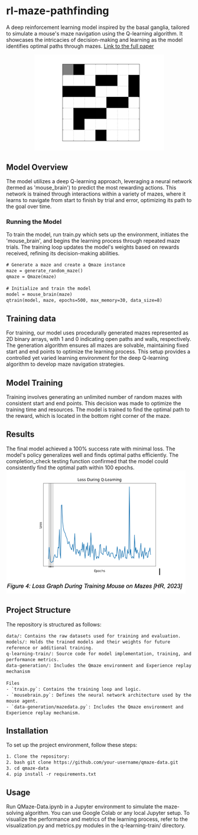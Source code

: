 # rl-maze-pathfinding
A deep reinforcement learning model inspired by the basal ganglia, tailored to simulate a mouse's maze navigation using the Q-learning algorithm. It showcases the intricacies of decision-making and learning as the model identifies optimal paths through mazes.
[Link to the full paper](https://drive.google.com/file/d/1TbknNOv5Iaw_O57z21_kV5Qzrju_Vegv/view?usp=sharing)
<div align="center">
  <img src="./images/maze.gif" alt="Maze Visualization" width="350"/>
</div>

## Model Overview
The model utilizes a deep Q-learning approach, leveraging a neural network (termed as 'mouse_brain') to predict the most rewarding actions. This network is trained through interactions within a variety of mazes, where it learns to navigate from start to finish by trial and error, optimizing its path to the goal over time.
### Running the Model
To train the model, run train.py which sets up the environment, initiates the 'mouse_brain', and begins the learning process through repeated maze trials. The training loop updates the model's weights based on rewards received, refining its decision-making abilities.
```
# Generate a maze and create a Qmaze instance
maze = generate_random_maze()
qmaze = Qmaze(maze)

# Initialize and train the model
model = mouse_brain(maze)
qtrain(model, maze, epochs=500, max_memory=30, data_size=8)
```

## Training data 
For training, our model uses procedurally generated mazes represented as 2D binary arrays, with 1 and 0 indicating open paths and walls, respectively. The generation algorithm ensures all mazes are solvable, maintaining fixed start and end points to optimize the learning process. This setup provides a controlled yet varied learning environment for the deep Q-learning algorithm to develop maze navigation strategies. 

## Model Training
Training involves generating an unlimited number of random mazes with consistent start and end points. This decision was made to optimize the training time and resources. The model is trained to find the optimal path to the reward, which is located in the bottom right corner of the maze.

## Results
The final model achieved a 100% success rate with minimal loss. The model's policy generalizes well and finds optimal paths efficiently. The completion_check testing function confirmed that the model could consistently find the optimal path within 100 epochs.
![](/images/loss.png)

## Project Structure
The repository is structured as follows:
```
data/: Contains the raw datasets used for training and evaluation.
models/: Holds the trained models and their weights for future reference or additional training.
q-learning-train/: Source code for model implementation, training, and performance metrics.
data-generation/: Includes the Qmaze environment and Experience replay mechanism

Files
- `train.py`: Contains the training loop and logic.
- `mousebrain.py`: Defines the neural network architecture used by the mouse agent.
- `data-generation/mazedata.py`: Includes the Qmaze environment and Experience replay mechanism.
```

## Installation
To set up the project environment, follow these steps:
```
1. Clone the repository:
2. bash git clone https://github.com/your-username/qmaze-data.git
3. cd qmaze-data
4. pip install -r requirements.txt
```

## Usage
Run QMaze-Data.ipynb in a Jupyter environment to simulate the maze-solving algorithm. You can use Google Colab or any local Jupyter setup.
To visualize the performance and metrics of the learning process, refer to the visualization.py and metrics.py modules in the q-learning-train/ directory.



